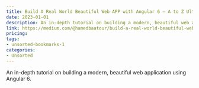 ```yaml
---
title: Build A Real World Beautiful Web APP with Angular 6 — A to Z Ultimate Guide (2018) — PART I
date: 2023-01-01
description: An in-depth tutorial on building a modern, beautiful web application using Angular 6.
link: https://medium.com/@hamedbaatour/build-a-real-world-beautiful-web-app-with-angular-6-a-to-z-ultimate-guide-2018-part-i-e121dd1d55e
pricing: 
tags: 
- unsorted-bookmarks-1 
categories: 
- Unsorted 
---
```


An in-depth tutorial on building a modern, beautiful web application using Angular 6.